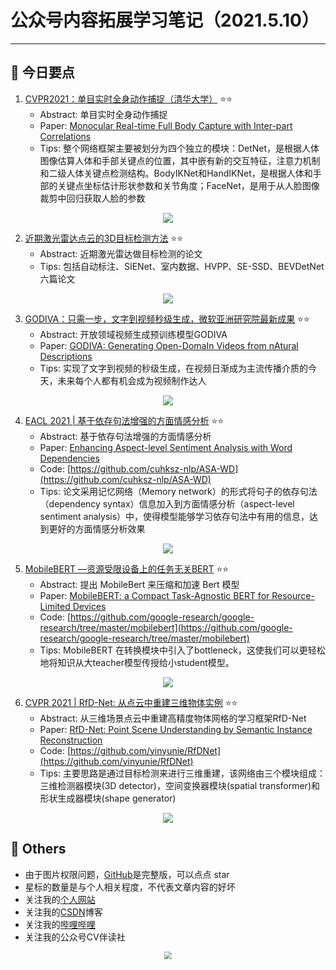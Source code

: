 # 公众号内容拓展学习笔记（2021.5.10）

------



## :paperclip:  今日要点

1. [CVPR2021：单目实时全身动作捕捉（清华大学）](https://mp.weixin.qq.com/s/comg8g4kCKZvCZN1uEfiGA)         :star::star:
   - Abstract: 单目实时全身动作捕捉
   - Paper: [Monocular Real-time Full Body Capture with Inter-part Correlations](https://arxiv.org/abs/2012.06087)
   - Tips:  整个网络框架主要被划分为四个独立的模块：DetNet，是根据人体图像估算人体和手部关键点的位置，其中嵌有新的交互特征，注意力机制和二级人体关键点检测结构。BodyIKNet和HandIKNet，是根据人体和手部的关键点坐标估计形状参数和关节角度；FaceNet，是用于从人脸图像裁剪中回归获取人脸的参数

<div align=center><img src="https://mmbiz.qpic.cn/mmbiz_png/Q0FNTB1XHicx8eXJhlThstZAuzPQuugAFUgrS4hhjXshlibAicgkN2sEV5hxFzkJTpNM1LyvhhVlOGj2QXXz3VryQ/640?wx_fmt=png&tp=webp&wxfrom=5&wx_lazy=1&wx_co=1" style='zoom:100%'>
</div>

2. [近期激光雷达点云的3D目标检测方法](https://mp.weixin.qq.com/s/Gk39tazsqEcqJFbHPSHEcA)       :star::star:
   - Abstract: 近期激光雷达做目标检测的论文
   - Tips: 包括自动标注、SIENet、室内数据、HVPP、SE-SSD、BEVDetNet六篇论文

<div align=center><img src="https://mmbiz.qpic.cn/mmbiz_jpg/Q0FNTB1XHicx8eXJhlThstZAuzPQuugAFJgumWibJsyTicNCNibuUUrDicOww5lfDLhgXSRu5EgGewNfg9TCWHE8VNw/640?wx_fmt=jpeg&tp=webp&wxfrom=5&wx_lazy=1&wx_co=1" style='zoom:100%'>
</div>


3. [GODIVA：只需一步，文字到视频秒级生成，微软亚洲研究院最新成果](https://mp.weixin.qq.com/s/LCKL09tspA4WoP0q4rvFqg)       :star::star:
   - Abstract: 开放领域视频生成预训练模型GODIVA
   - Paper: [GODIVA: Generating Open-DomaIn Videos from nAtural Descriptions](https://arxiv.org/abs/2104.14806)
   - Tips: 实现了文字到视频的秒级生成，在视频日渐成为主流传播介质的今天，未来每个人都有机会成为视频制作达人
<div align=center><img src="https://mmbiz.qpic.cn/mmbiz_png/HkPvwCuFwNNVH4dpbZgT5l6xqzJtxlZLFAu3iaIJhF10tThNRsicsF5hufibPgNqtsBGZJWB2S2zHWbJkqZALxKUA/640?wx_fmt=png&tp=webp&wxfrom=5&wx_lazy=1&wx_co=1" style='zoom:100%'>
</div>

4. [EACL 2021 | 基于依存句法增强的方面情感分析](https://mp.weixin.qq.com/s/rTPxm_V7U99j0pHG7jqvyA)       :star::star:
   - Abstract: 基于依存句法增强的方面情感分析
   - Paper: [Enhancing Aspect-level Sentiment Analysis with Word Dependencies](https://www.aclweb.org/anthology/2021.eacl-main.326/)
   - Code: [https://github.com/cuhksz-nlp/ASA-WD](https://github.com/cuhksz-nlp/ASA-WD)
   - Tips: 论文采用记忆网络（Memory network）的形式将句子的依存句法 （dependency syntax）信息加入到方面情感分析（aspect-level sentiment analysis）中，使得模型能够学习依存句法中有用的信息，达到更好的方面情感分析效果

<div align=center><img src="https://mmbiz.qpic.cn/mmbiz_png/reteKm2hCvia3KmKBBcdhK4FrNeMib4pW18yKB3jwKfNbACLHF9icwfZCF64ibCNic6Ric3yibCN3gXGGqAZRAA33YpDQ/640?wx_fmt=png&tp=webp&wxfrom=5&wx_lazy=1&wx_co=1" style='zoom:100%'>
</div>

5. [MobileBERT —资源受限设备上的任务无关BERT](https://mp.weixin.qq.com/s/HSPW38MgUZlwBMpWnP9iAg)       :star::star:
   - Abstract: 提出 MobileBert 来压缩和加速 Bert 模型
   - Paper: [MobileBERT: a Compact Task-Agnostic BERT for Resource-Limited Devices](https://arxiv.org/abs/2004.02984)
   - Code: [https://github.com/google-research/google-research/tree/master/mobilebert](https://github.com/google-research/google-research/tree/master/mobilebert)
   - Tips: MobileBERT 在转换模块中引入了bottleneck，这使我们可以更轻松地将知识从大teacher模型传授给小student模型。

<div align=center><img src="https://mmbiz.qpic.cn/mmbiz_png/1niaDLWmibswfAQs6UIjOpBwRAdFAHArMqQAFbkVlan3TibSfBqfMUHAz4ibpY6LdZ5oiaamQdv0LLF3mQUiaSryT2gg/640?wx_fmt=png&tp=webp&wxfrom=5&wx_lazy=1&wx_co=1" style='zoom:100%'>
</div>


6. [CVPR 2021 | RfD-Net: 从点云中重建三维物体实例](https://mp.weixin.qq.com/s/U1H5j3EZMYqn2iB_5Rk2IQ)       :star::star:
   - Abstract: 从三维场景点云中重建高精度物体网格的学习框架RfD-Net
   - Paper: [RfD-Net: Point Scene Understanding by Semantic Instance Reconstruction](https://arxiv.org/abs/2011.14744)
   - Code: [https://github.com/yinyunie/RfDNet](https://github.com/yinyunie/RfDNet)
   - Tips:  主要思路是通过目标检测来进行三维重建，该网络由三个模块组成：三维检测器模块(3D detector)，空间变换器模块(spatial transformer)和形状生成器模块(shape generator)

<div align=center><img src="https://mmbiz.qpic.cn/mmbiz_png/ibaXaPIy7jV27QpSqqPgKbFxY3iaqtywAGgjQFr4DRUvh2CDp9ltdoW1j5MUKRicoS6icibmiazG5eFFeozuVzdxMKyA/640?wx_fmt=png&tp=webp&wxfrom=5&wx_lazy=1&wx_co=1" style='zoom:100%'>
</div>


## :paperclip:  Others

- 由于图片权限问题，[GitHub](https://github.com/xiaoxuebajie/dairly_learning)是完整版，可以点点 star
- 星标的数量是与个人相关程度，不代表文章内容的好坏
- 关注我的[个人网站](http://www.cvbds.cn/)
- 关注我的[CSDN](https://blog.csdn.net/xiaoxuebajie)博客
- 关注我的[哔哩哔哩](https://space.bilibili.com/424394389)
- 关注我的公众号CV伴读社

<div align=center><img src="https://img-blog.csdnimg.cn/202005031406335.jpg" style='zoom:80%'>
</div>